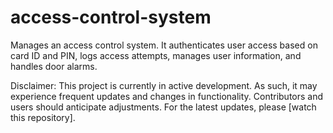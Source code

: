 # access-control-system
Manages an access control system. It authenticates user access based on card ID and PIN, logs access attempts, manages user information, and handles door alarms.

Disclaimer: This project is currently in active development. As such, it may experience frequent updates and changes in functionality. Contributors and users should anticipate adjustments. For the latest updates, please [watch this repository].

